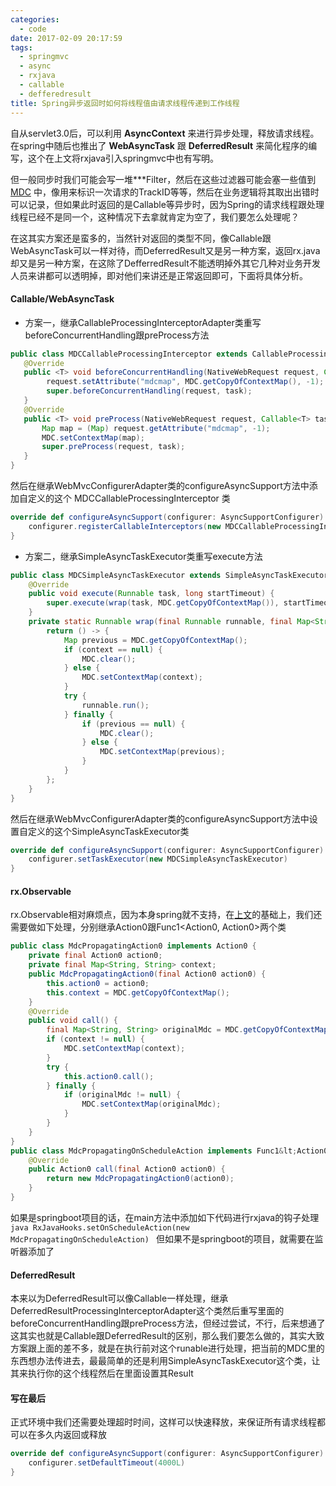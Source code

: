 ```yaml
---
categories:
  - code
date: 2017-02-09 20:17:59
tags:
  - springmvc
  - async
  - rxjava
  - callable
  - defferedresult
title: Spring异步返回时如何将线程值由请求线程传递到工作线程
---
```


自从servlet3.0后，可以利用 **AsyncContext** 来进行异步处理，释放请求线程。在spring中随后也推出了 **WebAsyncTask** 跟 **DeferredResult** 来简化程序的编写，这个在上文将rxjava引入springmvc中也有写明。

但一般同步时我们可能会写一堆***Filter，然后在这些过滤器可能会塞一些值到 [MDC](https://www.slf4j.org/api/org/slf4j/MDC.html) 中，像用来标识一次请求的TrackID等等，然后在业务逻辑将其取出出错时可以记录，但如果此时返回的是Callable等异步时，因为Spring的请求线程跟处理线程已经不是同一个，这种情况下去拿就肯定为空了，我们要怎么处理呢？

在这其实方案还是蛮多的，当然针对返回的类型不同，像Callable跟WebAsyncTask可以一样对待，而DeferredResult又是另一种方案，返回rx.java却又是另一种方案，在这除了DefferredResult不能透明掉外其它几种对业务开发人员来讲都可以透明掉，即对他们来讲还是正常返回即可，下面将具体分析。

#### Callable/WebAsyncTask

* 方案一，继承CallableProcessingInterceptorAdapter类重写beforeConcurrentHandling跟preProcess方法

```java
public class MDCCallableProcessingInterceptor extends CallableProcessingInterceptorAdapter {    
   @Override    
   public <T> void beforeConcurrentHandling(NativeWebRequest request, Callable<T> task) throws Exception {          
   		request.setAttribute("mdcmap", MDC.getCopyOfContextMap(), -1);        
   		super.beforeConcurrentHandling(request, task);
   }    
   @Override    
   public <T> void preProcess(NativeWebRequest request, Callable<T> task) throws Exception {        
       Map map = (Map) request.getAttribute("mdcmap", -1);                
       MDC.setContextMap(map);        
       super.preProcess(request, task);    
   }
}
```

然后在继承WebMvcConfigurerAdapter类的configureAsyncSupport方法中添加自定义的这个 MDCCallableProcessingInterceptor 类
```scala
override def configureAsyncSupport(configurer: AsyncSupportConfigurer) = {
    configurer.registerCallableInterceptors(new MDCCallableProcessingInterceptor)
}
```

* 方案二，继承SimpleAsyncTaskExecutor类重写execute方法

```java
public class MDCSimpleAsyncTaskExecutor extends SimpleAsyncTaskExecutor {
    @Override
    public void execute(Runnable task, long startTimeout) {
        super.execute(wrap(task, MDC.getCopyOfContextMap()), startTimeout);
    }
    private static Runnable wrap(final Runnable runnable, final Map<String, String> context) {
        return () -> {
            Map previous = MDC.getCopyOfContextMap();
            if (context == null) {
                MDC.clear();
            } else {
                MDC.setContextMap(context);
            }
            try {
                runnable.run();
            } finally {
                if (previous == null) {
                    MDC.clear();
                } else {
                    MDC.setContextMap(previous);
                }
            }
        };
    }
}
```

然后在继承WebMvcConfigurerAdapter类的configureAsyncSupport方法中设置自定义的这个SimpleAsyncTaskExecutor类
```scala
override def configureAsyncSupport(configurer: AsyncSupportConfigurer) = {
    configurer.setTaskExecutor(new MDCSimpleAsyncTaskExecutor)
}
```

#### rx.Observable
rx.Observable相对麻烦点，因为本身spring就不支持，在[上文](/posts/combilne-rxjava-in-spring-mvc)的基础上，我们还需要做如下处理，分别继承Action0跟Func1&lt;Action0, Action0>两个类
```java
public class MdcPropagatingAction0 implements Action0 {
    private final Action0 action0;
    private final Map<String, String> context;
    public MdcPropagatingAction0(final Action0 action0) {
        this.action0 = action0;
        this.context = MDC.getCopyOfContextMap();
    }
    @Override
    public void call() {
        final Map<String, String> originalMdc = MDC.getCopyOfContextMap();
        if (context != null) {
            MDC.setContextMap(context);
        }
        try {
            this.action0.call();
        } finally {
            if (originalMdc != null) {
                MDC.setContextMap(originalMdc);
            }
        }
    }
}
public class MdcPropagatingOnScheduleAction implements Func1&lt;Action0, Action0> {
    @Override
    public Action0 call(final Action0 action0) {
        return new MdcPropagatingAction0(action0);
    }
}
```

如果是springboot项目的话，在main方法中添加如下代码进行rxjava的钩子处理
```java RxJavaHooks.setOnScheduleAction(new MdcPropagatingOnScheduleAction) ```
但如果不是springboot的项目，就需要在监听器添加了

#### DeferredResult
本来以为DeferredResult可以像Callable一样处理，继承DeferredResultProcessingInterceptorAdapter这个类然后重写里面的beforeConcurrentHandling跟preProcess方法，但经过尝试，不行，后来想通了这其实也就是Callable跟DeferredResult的区别，那么我们要怎么做的，其实大致方案跟上面的差不多，就是在执行前对这个runable进行处理，把当前的MDC里的东西想办法传进去，最最简单的还是利用SimpleAsyncTaskExecutor这个类，让其来执行你的这个线程然后在里面设置其Result

#### 写在最后
正式环境中我们还需要处理超时时间，这样可以快速释放，来保证所有请求线程都可以在多久内返回或释放
```scala
override def configureAsyncSupport(configurer: AsyncSupportConfigurer) = {
    configurer.setDefaultTimeout(4000L)
}
```
